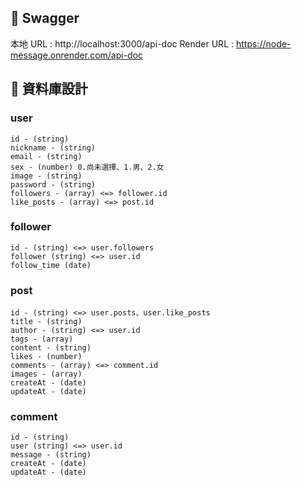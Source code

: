 ## 🚩 Swagger

本地 URL : http://localhost:3000/api-doc
Render URL : https://node-message.onrender.com/api-doc

## 🚩 資料庫設計

### user

```
id - (string)
nickname - (string)
email - (string)
sex - (number) 0.尚未選擇、1.男、2.女
image - (string)
password - (string)
followers - (array) <=> follower.id
like_posts - (array) <=> post.id
```

### follower

```
id - (string) <=> user.followers
follower (string) <=> user.id
follow_time (date)
```

### post

```
id - (string) <=> user.posts、user.like_posts
title - (string)
author - (string) <=> user.id
tags - (array)
content - (string)
likes - (number)
comments - (array) <=> comment.id
images - (array)
createAt - (date)
updateAt - (date)
```

### comment

```
id - (string)
user (string) <=> user.id
message - (string)
createAt - (date)
updateAt - (date)
```

